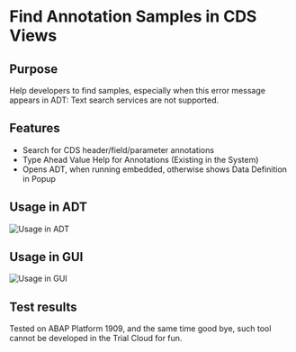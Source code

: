 # Find Annotation Samples in CDS Views

## Purpose

Help developers to find samples, especially when this error message appears in ADT: Text search services are not supported.

## Features

- Search for CDS header/field/parameter annotations
- Type Ahead Value Help for Annotations (Existing in the System)
- Opens ADT, when running embedded, otherwise shows Data Definition in Popup

## Usage in ADT

![Usage in ADT](https://user-images.githubusercontent.com/20442467/197277616-bde794fd-55bb-40e5-aa75-bc55e0347ce8.gif)

## Usage in GUI

![Usage in GUI](https://user-images.githubusercontent.com/20442467/197277782-638cbe96-242a-43a2-917b-88c2fd5b836b.gif)

## Test results
Tested on ABAP Platform 1909, and the same time good bye, such tool cannot be developed in the Trial Cloud for fun.
